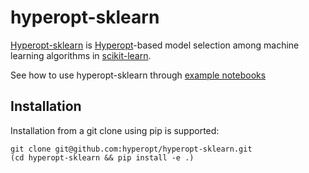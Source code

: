 # hyperopt-sklearn

[Hyperopt-sklearn](http://hyperopt.github.com/hyperopt-sklearn/) is
[Hyperopt](http://hyperopt.github.com/hyperopt)-based model selection among machine learning algorithms in
[scikit-learn](http://scikit-learn.org/).

See how to use hyperopt-sklearn through
[example notebooks](http://nbviewer.ipython.org/github/hyperopt/hyperopt-sklearn/tree/master/notebooks)


## Installation

Installation from a git clone using pip is supported:

    git clone git@github.com:hyperopt/hyperopt-sklearn.git
    (cd hyperopt-sklearn && pip install -e .)


